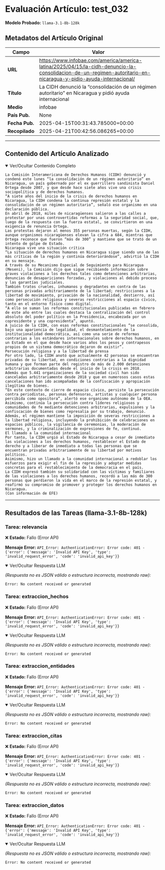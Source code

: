 # Evaluación Artículo: test_032
**Modelo Probado:** `llama-3.1-8b-128k`

## Metadatos del Artículo Original

| Campo          | Valor                                      |
|----------------|--------------------------------------------|
| **URL**        | https://www.infobae.com/america/america-latina/2025/04/15/la-cidh-denuncio-la-consolidacion-de-un-regimen-autoritario-en-nicaragua-y-pidio-ayuda-internacional/           |
| **Título**     | La CIDH denunció la “consolidación de un régimen autoritario” en Nicaragua y pidió ayuda internacional       |
| **Medio**      | infobae         |
| **País Pub.**  | None |
| **Fecha Pub.** | 2025-04-15T00:31:43.785000+00:00 |
| **Recopilado** | 2025-04-21T00:42:56.086265+00:00 |

---

## Contenido del Artículo Analizado

<details open>
<summary>Ver/Ocultar Contenido Completo</summary>

```text
La Comisión Interamericana de Derechos Humanos (CIDH) denunció y condenó este lunes “la consolidación de un régimen autoritario” en Nicaragua, un país gobernado por el ex guerrillero sandinista Daniel Ortega desde 2007, y que desde hace siete años vive una crisis sociopolítica y de derechos humanos.
“A siete años del inicio de la crisis de derechos humanos en Nicaragua, la CIDH condena la continua represión estatal y la consolidación de un régimen autoritario”, señaló ese organismo en una declaración pública.
En abril de 2018, miles de nicaragüenses salieron a las calles a protestar por unas controvertidas reformas a la seguridad social, que, luego de la respuesta con la fuerza estatal, se convirtieron en una exigencia de renuncia Ortega.
Las protestas dejaron al menos 355 personas muertas, según la CIDH, aunque organismos nicaragüenses elevan la cifra a 684, mientras que Ortega reconoce que fueron “más de 300” y mantiene que se trató de un intento de golpe de Estado.
Nicaragua vive una situación crítica
“La situación de derechos humanos en Nicaragua sigue siendo una de las más críticas de la región y continúa deteriorándose”, advirtió la CIDH en su mensaje.
A través de su Mecanismo Especial de Seguimiento para Nicaragua (Meseni), la Comisión dijo que sigue recibiendo información sobre graves violaciones a los derechos tales como detenciones arbitrarias, denuncias de desapariciones forzadas, y violaciones al debido proceso y las garantías judiciales.
También tratos crueles, inhumanos y degradantes en contra de las personas privadas arbitrariamente de la libertad; restricciones a la libertad de movimiento, privación de la nacionalidad, destierro, así como persecución religiosa y severas restricciones al espacio cívico, tanto en el entorno físico como digital.
“A ello se suman las reformas constitucionales publicadas en febrero de este año entre las cuales destaca la centralización del control absoluto del poder político en la Presidencia, encabezada por un copresidente y una copresidenta”, apuntó.
A juicio de la CIDH, con esas reformas constitucionales “se consolida, bajo una apariencia de legalidad, el desmantelamiento de la institucionalidad democrática, así como una serie de reformas contrarias a los estándares internacionales sobre derechos humanos, en un Estado en el que desde hace varios años los pesos y contrapesos propios de un sistema democrático dejaron de existir”.
Persecución religiosa y a la libertad de prensa
Por otro lado, la CIDH anotó que actualmente 42 personas se encuentran privadas de su libertad, en condiciones contrarias a la dignidad humana y que forman parte del registro de más de 2.000 detenciones arbitrarias documentadas desde el inicio de la crisis en 2018.
Además que 5.441 organizaciones de la sociedad civil han sido canceladas arbitrariamente desde 2018 y que en numerosos casos estas cancelaciones han ido acompañadas de la confiscación y apropiación ilegítima de bienes.
“En este contexto de cierre de espacio cívico, persiste la persecución contra periodistas, personas defensoras, artistas y cualquier persona percibida como opositora”, alertó ese organismo autónomo de la OEA.
Asimismo, continúa la persecución contra líderes religiosos y comunidades de fe mediante detenciones arbitrarias, expulsiones y la confiscación de bienes como represalia por su trabajo, denunció.
Además, el régimen mantiene la imposición de severas restricciones a la libertad religiosa, incluyendo la prohibición de celebraciones en espacios públicos, la vigilancia de ceremonias, la moderación de sermones, y la criminalización de expresiones de fe, continuó.
El llamado a la comunidad internacional
Por tanto, la CIDH urgió al Estado de Nicaragua a cesar de inmediato las violaciones a los derechos humanos, restablecer el Estado de derecho y a liberar de inmediato a todas las personas que se encuentran privadas arbitrariamente de su libertad por motivos políticos.
Asimismo, hizo un llamado a la comunidad internacional a redoblar los esfuerzos para exigir el fin de la represión y adoptar medidas concretas para el restablecimiento de la democracia en el país.
La CIDH expresó también su solidaridad con las víctimas y familiares de las violaciones a los derechos humanos, recordó a las más de 300 personas que perdieron la vida en el marco de la represión estatal, y reafirmó su compromiso de promover y proteger los derechos humanos en Nicaragua.
(Con información de EFE)
```
</details>

---

## Resultados de las Tareas (llama-3.1-8b-128k)

### Tarea: relevancia

❌ **Estado:** Fallo (Error API)

   **Mensaje Error:** `API_Error: AuthenticationError: Error code: 401 - {'error': {'message': 'Invalid API Key', 'type': 'invalid_request_error', 'code': 'invalid_api_key'}}`


<details open>
<summary>Ver/Ocultar Respuesta LLM</summary>

_(Respuesta no es JSON válido o estructura incorrecta, mostrando raw):_
```
Error: No content received or generated
```
</details>


### Tarea: extraccion_hechos

❌ **Estado:** Fallo (Error API)

   **Mensaje Error:** `API_Error: AuthenticationError: Error code: 401 - {'error': {'message': 'Invalid API Key', 'type': 'invalid_request_error', 'code': 'invalid_api_key'}}`


<details open>
<summary>Ver/Ocultar Respuesta LLM</summary>

_(Respuesta no es JSON válido o estructura incorrecta, mostrando raw):_
```
Error: No content received or generated
```
</details>


### Tarea: extraccion_entidades

❌ **Estado:** Fallo (Error API)

   **Mensaje Error:** `API_Error: AuthenticationError: Error code: 401 - {'error': {'message': 'Invalid API Key', 'type': 'invalid_request_error', 'code': 'invalid_api_key'}}`


<details open>
<summary>Ver/Ocultar Respuesta LLM</summary>

_(Respuesta no es JSON válido o estructura incorrecta, mostrando raw):_
```
Error: No content received or generated
```
</details>


### Tarea: extraccion_citas

❌ **Estado:** Fallo (Error API)

   **Mensaje Error:** `API_Error: AuthenticationError: Error code: 401 - {'error': {'message': 'Invalid API Key', 'type': 'invalid_request_error', 'code': 'invalid_api_key'}}`


<details open>
<summary>Ver/Ocultar Respuesta LLM</summary>

_(Respuesta no es JSON válido o estructura incorrecta, mostrando raw):_
```
Error: No content received or generated
```
</details>


### Tarea: extraccion_datos

❌ **Estado:** Fallo (Error API)

   **Mensaje Error:** `API_Error: AuthenticationError: Error code: 401 - {'error': {'message': 'Invalid API Key', 'type': 'invalid_request_error', 'code': 'invalid_api_key'}}`


<details open>
<summary>Ver/Ocultar Respuesta LLM</summary>

_(Respuesta no es JSON válido o estructura incorrecta, mostrando raw):_
```
Error: No content received or generated
```
</details>
